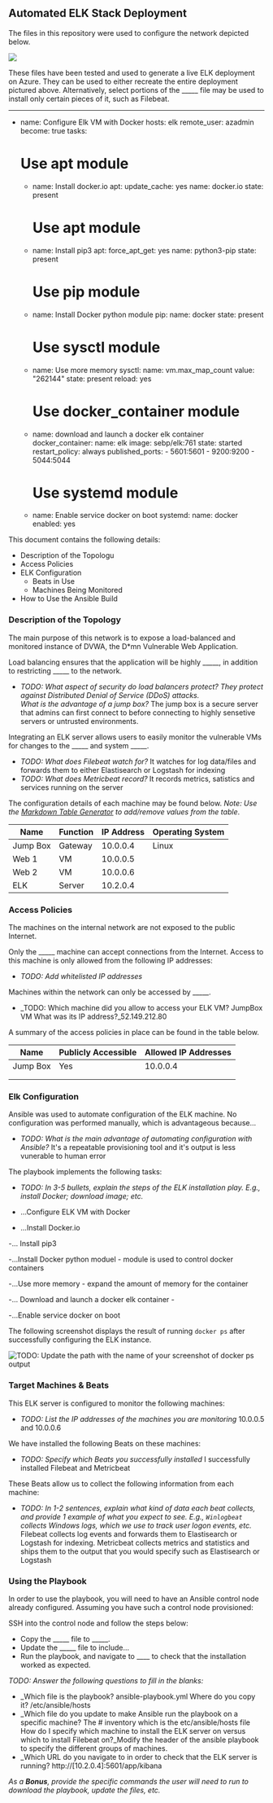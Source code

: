 ## Automated ELK Stack Deployment

The files in this repository were used to configure the network depicted below.

![](Diagram/Diagram.drawio.png)

These files have been tested and used to generate a live ELK deployment on Azure. They can be used to either recreate the entire deployment pictured above. Alternatively, select portions of the _____ file may be used to install only certain pieces of it, such as Filebeat.

  - ---
- name: Configure Elk VM with Docker
  hosts: elk
  remote_user: azadmin
  become: true
  tasks:
    # Use apt module
    - name: Install docker.io
      apt:
        update_cache: yes
        name: docker.io
        state: present
      # Use apt module
    - name: Install pip3
      apt:
        force_apt_get: yes
        name: python3-pip
        state: present
      # Use pip module
    - name: Install Docker python module
      pip:
        name: docker
        state: present
      # Use sysctl module
    - name: Use more memory
      sysctl:
        name: vm.max_map_count
        value: "262144"
        state: present
        reload: yes
      # Use docker_container module
    - name: download and launch a docker elk container
      docker_container:
        name: elk
        image: sebp/elk:761
        state: started
        restart_policy: always
        published_ports:
          - 5601:5601
          - 9200:9200
          - 5044:5044
      # Use systemd module
    - name: Enable service docker on boot
      systemd:
        name: docker
        enabled: yes

This document contains the following details:
- Description of the Topologu
- Access Policies
- ELK Configuration
  - Beats in Use
  - Machines Being Monitored
- How to Use the Ansible Build


### Description of the Topology

The main purpose of this network is to expose a load-balanced and monitored instance of DVWA, the D*mn Vulnerable Web Application.

Load balancing ensures that the application will be highly _____, in addition to restricting _____ to the network.
- _TODO: What aspect of security do load balancers protect? They protect against Distributed Denial of Service (DDoS) attacks.  
What is the advantage of a jump box?_
	The jump box is a secure server that admins can first connect to before connecting to highly sensetive servers or untrusted environments.

Integrating an ELK server allows users to easily monitor the vulnerable VMs for changes to the _____ and system _____.
- _TODO: What does Filebeat watch for?_
	It watches for log data/files and forwards them to either Elastisearch or Logstash for indexing 
- _TODO: What does Metricbeat record?_
	It records metrics, satistics and services running on the server

The configuration details of each machine may be found below.
_Note: Use the [Markdown Table Generator](http://www.tablesgenerator.com/markdown_tables) to add/remove values from the table_.

| Name     | Function | IP Address | Operating System |
|----------|----------|------------|------------------|
| Jump Box | Gateway  | 10.0.0.4   | Linux            |
| Web 1     |VM           | 10.0.0.5  | |
| Web 2     |VM          | 10.0.0.6  | 
| ELK           | Server     |  10.2.0.4  |                  

### Access Policies

The machines on the internal network are not exposed to the public Internet. 

Only the _____ machine can accept connections from the Internet. Access to this machine is only allowed from the following IP addresses:
- _TODO: Add whitelisted IP addresses_

Machines within the network can only be accessed by _____.
- _TODO: Which machine did you allow to access your ELK VM? JumpBox VM What was its IP address?_52.149.212.80

A summary of the access policies in place can be found in the table below.

| Name     | Publicly Accessible | Allowed IP Addresses |
|----------|---------------------|----------------------|
| Jump Box | Yes                           | 10.0.0.4    |
|          |                     |                      |
|          |                     |                      |

### Elk Configuration

Ansible was used to automate configuration of the ELK machine. No configuration was performed manually, which is advantageous because...
- _TODO: What is the main advantage of automating configuration with Ansible?_
	It's a repeatable provisioning tool and it's output is less vunerable to human error

The playbook implements the following tasks:
- _TODO: In 3-5 bullets, explain the steps of the ELK installation play. E.g., install Docker; download image; etc._
- ...Configure ELK VM with Docker 

- ...Install Docker.io

-... Install pip3

-...Install Docker python moduel - module is used to control docker containers

-...Use more memory - expand the amount of memory for the container

-... Download and launch a docker elk container - 

-...Enable service docker on boot

The following screenshot displays the result of running `docker ps` after successfully configuring the ELK instance.

![TODO: Update the path with the name of your screenshot of docker ps output](Images/docker_ps_output.png)

### Target Machines & Beats
This ELK server is configured to monitor the following machines:
- _TODO: List the IP addresses of the machines you are monitoring_
	10.0.0.5 and 10.0.0.6

We have installed the following Beats on these machines:
- _TODO: Specify which Beats you successfully installed_
	I successfully installed Filebeat and Metricbeat

These Beats allow us to collect the following information from each machine:
- _TODO: In 1-2 sentences, explain what kind of data each beat collects, and provide 1 example of what you expect to see. E.g., `Winlogbeat` collects Windows logs, which we use to track user logon events, etc._
	Filebeat collects log events and forwards them to Elastisearch or Logstash for indexing. Metricbeat collects metrics and statistics and ships them to the output that you would specify such as Elastisearch or Logstash

### Using the Playbook
In order to use the playbook, you will need to have an Ansible control node already configured. Assuming you have such a control node provisioned: 

SSH into the control node and follow the steps below:
- Copy the _____ file to _____.
- Update the _____ file to include...
- Run the playbook, and navigate to ____ to check that the installation worked as expected.

_TODO: Answer the following questions to fill in the blanks:_
- _Which file is the playbook? ansible-playbook.yml Where do you copy it? /etc/ansible/hosts
- _Which file do you update to make Ansible run the playbook on a specific machine? The # inventory which is the etc/ansible/hosts file How do I specify which machine to install the ELK server on versus which to install Filebeat on?_Modify the header of the ansible playbook to specify the different groups of machines. 
- _Which URL do you navigate to in order to check that the ELK server is running? http://[10.2.0.4]:5601/app/kibana

_As a **Bonus**, provide the specific commands the user will need to run to download the playbook, update the files, etc._

